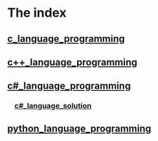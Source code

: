 # The index

## [c_language_programming](c_language_programming/index.md)

## [c++_language_programming](c++_language_programming/index.md)

## [c#_language_programming](csharp_language_programming/index.md)

### &emsp;[c#_language_solution](csharp_language_programming.sln)

## [python_language_programming](python_language_programming/index.md)
